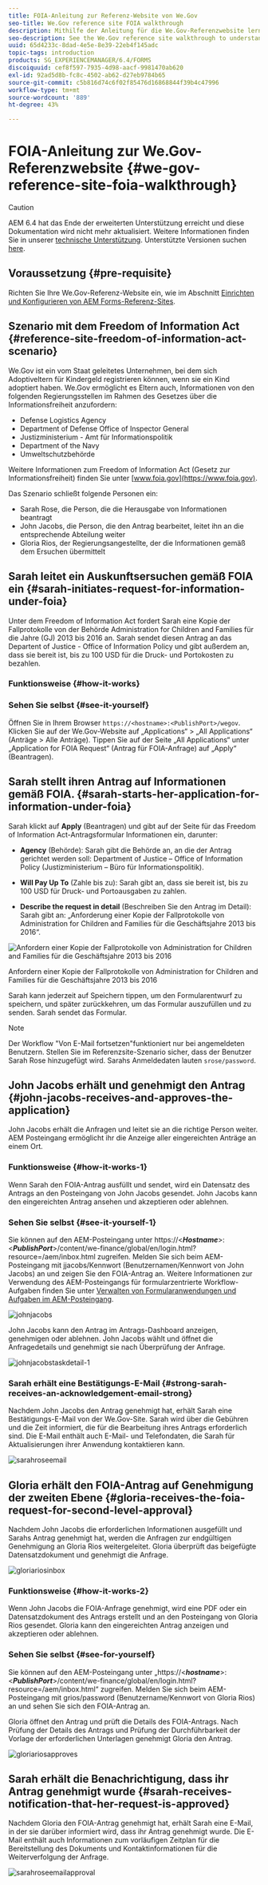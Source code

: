 ```yaml
---
title: FOIA-Anleitung zur Referenz-Website von We.Gov
seo-title: We.Gov reference site FOIA walkthrough
description: Mithilfe der Anleitung für die We.Gov-Referenzwebsite lernen Sie, wie AEM Forms Behörden dabei hilft, Informationen zu erhalten und auf Antrag gemäß des Freedom of Information Act an Einzelne herauszugeben.
seo-description: See the We.Gov reference site walkthrough to understand how AEM Forms helps governments receive and impart information requested by individuals under the Freedom of Information Act.
uuid: 65d4233c-8dad-4e5e-8e39-22eb4f145adc
topic-tags: introduction
products: SG_EXPERIENCEMANAGER/6.4/FORMS
discoiquuid: cef8f597-7935-4d98-aacf-9981470ab620
exl-id: 92ad5d8b-fc8c-4502-ab62-d27eb9784b65
source-git-commit: c5b816d74c6f02f85476d16868844f39b4c47996
workflow-type: tm+mt
source-wordcount: '889'
ht-degree: 43%

---
```


# FOIA-Anleitung zur We.Gov-Referenzwebsite {#we-gov-reference-site-foia-walkthrough}

>[!CAUTION]
>
>AEM 6.4 hat das Ende der erweiterten Unterstützung erreicht und diese Dokumentation wird nicht mehr aktualisiert. Weitere Informationen finden Sie in unserer [technische Unterstützung](https://helpx.adobe.com/de/support/programs/eol-matrix.html). Unterstützte Versionen suchen [here](https://experienceleague.adobe.com/docs/?lang=de).

## Voraussetzung {#pre-requisite}

Richten Sie Ihre We.Gov-Referenz-Website ein, wie im Abschnitt [Einrichten und Konfigurieren von AEM Forms-Referenz-Sites](/help/forms/using/setup-reference-sites.md).

## Szenario mit dem Freedom of Information Act {#reference-site-freedom-of-information-act-scenario}

We.Gov ist ein vom Staat geleitetes Unternehmen, bei dem sich Adoptiveltern für Kindergeld registrieren können, wenn sie ein Kind adoptiert haben. We.Gov ermöglicht es Eltern auch, Informationen von den folgenden Regierungsstellen im Rahmen des Gesetzes über die Informationsfreiheit anzufordern:

* Defense Logistics Agency
* Department of Defense Office of Inspector General
* Justizministerium - Amt für Informationspolitik
* Department of the Navy
* Umweltschutzbehörde

Weitere Informationen zum Freedom of Information Act (Gesetz zur Informationsfreiheit) finden Sie unter [www.foia.gov](https://www.foia.gov).

Das Szenario schließt folgende Personen ein:

* Sarah Rose, die Person, die die Herausgabe von Informationen beantragt
* John Jacobs, die Person, die den Antrag bearbeitet, leitet ihn an die entsprechende Abteilung weiter
* Gloria Rios, der Regierungsangestellte, der die Informationen gemäß dem Ersuchen übermittelt

## Sarah leitet ein Auskunftsersuchen gemäß FOIA ein {#sarah-initiates-request-for-information-under-foia}

Unter dem Freedom of Information Act fordert Sarah eine Kopie der Fallprotokolle von der Behörde Administration for Children and Families für die Jahre (GJ) 2013 bis 2016 an. Sarah sendet diesen Antrag an das Departent of Justice - Office of Information Policy und gibt außerdem an, dass sie bereit ist, bis zu 100 USD für die Druck- und Portokosten zu bezahlen.

### Funktionsweise {#how-it-works}

### Sehen Sie selbst {#see-it-yourself}

Öffnen Sie in Ihrem Browser `https://<hostname>:<PublishPort>/wegov`. Klicken Sie auf der We.Gov-Website auf „Applications“ > „All Applications“ (Anträge > Alle Anträge). Tippen Sie auf der Seite „All Applications“ unter „Application for FOIA Request“ (Antrag für FOIA-Anfrage) auf „Apply“ (Beantragen).

## Sarah stellt ihren Antrag auf Informationen gemäß FOIA. {#sarah-starts-her-application-for-information-under-foia}

Sarah klickt auf **Apply** (Beantragen) und gibt auf der Seite für das Freedom of Information Act-Antragsformular Informationen ein, darunter:

* **Agency** (Behörde): Sarah gibt die Behörde an, an die der Antrag gerichtet werden soll: Department of Justice – Office of Information Policy (Justizministerium – Büro für Informationspolitik).

* **Will Pay Up To** (Zahle bis zu): Sarah gibt an, dass sie bereit ist, bis zu 100 USD für Druck- und Portoausgaben zu zahlen.
* **Describe the request in detail** (Beschreiben Sie den Antrag im Detail): Sarah gibt an: „Anforderung einer Kopie der Fallprotokolle von Administration for Children and Families für die Geschäftsjahre 2013 bis 2016“.

![Anfordern einer Kopie der Fallprotokolle von Administration for Children and Families für die Geschäftsjahre 2013 bis 2016](assets/sarahfiosform.png)

Anfordern einer Kopie der Fallprotokolle von Administration for Children and Families für die Geschäftsjahre 2013 bis 2016

Sarah kann jederzeit auf Speichern tippen, um den Formularentwurf zu speichern, und später zurückkehren, um das Formular auszufüllen und zu senden. Sarah sendet das Formular.

>[!NOTE]
>
>Der Workflow &quot;Von E-Mail fortsetzen&quot;funktioniert nur bei angemeldeten Benutzern. Stellen Sie im Referenzsite-Szenario sicher, dass der Benutzer Sarah Rose hinzugefügt wird. Sarahs Anmeldedaten lauten `srose/password`.

## John Jacobs erhält und genehmigt den Antrag {#john-jacobs-receives-and-approves-the-application}

John Jacobs erhält die Anfragen und leitet sie an die richtige Person weiter. AEM Posteingang ermöglicht ihr die Anzeige aller eingereichten Anträge an einem Ort.

### Funktionsweise {#how-it-works-1}

Wenn Sarah den FOIA-Antrag ausfüllt und sendet, wird ein Datensatz des Antrags an den Posteingang von John Jacobs gesendet. John Jacobs kann den eingereichten Antrag ansehen und akzeptieren oder ablehnen.

### Sehen Sie selbst {#see-it-yourself-1}

Sie können auf den AEM-Posteingang unter https://&lt;***Hostname***>:&lt;***PublishPort***>/content/we-finance/global/en/login.html?resource=/aem/inbox.html zugreifen. Melden Sie sich beim AEM-Posteingang mit jjacobs/Kennwort (Benutzernamen/Kennwort von John Jacobs) an und zeigen Sie den FOIA-Antrag an. Weitere Informationen zur Verwendung des AEM-Posteingangs für formularzentrierte Workflow-Aufgaben finden Sie unter [Verwalten von Formularanwendungen und Aufgaben im AEM-Posteingang](/help/forms/using/manage-applications-inbox.md).

![johnjacobs](assets/johnjacobs.png)

John Jacobs kann den Antrag im Antrags-Dashboard anzeigen, genehmigen oder ablehnen. John Jacobs wählt und öffnet die Anfragedetails und genehmigt sie nach Überprüfung der Anfrage.

![johnjacobstaskdetail-1](assets/johnjacobstaskdetail-1.png)

### <strong>Sarah erhält eine Bestätigungs-E-Mail</strong> {#strong-sarah-receives-an-acknowledgement-email-strong}

Nachdem John Jacobs den Antrag genehmigt hat, erhält Sarah eine Bestätigungs-E-Mail von der We.Gov-Site. Sarah wird über die Gebühren und die Zeit informiert, die für die Bearbeitung ihres Antrags erforderlich sind. Die E-Mail enthält auch E-Mail- und Telefondaten, die Sarah für Aktualisierungen ihrer Anwendung kontaktieren kann.

![sarahroseemail](assets/sarahroseemail.png)

## Gloria erhält den FOIA-Antrag auf Genehmigung der zweiten Ebene {#gloria-receives-the-foia-request-for-second-level-approval}

Nachdem John Jacobs die erforderlichen Informationen ausgefüllt und Sarahs Antrag genehmigt hat, werden die Anfragen zur endgültigen Genehmigung an Gloria Rios weitergeleitet. Gloria überprüft das beigefügte Datensatzdokument und genehmigt die Anfrage.

![gloriariosinbox](assets/gloriariosinbox.png)

### Funktionsweise {#how-it-works-2}

Wenn John Jacobs die FOIA-Anfrage genehmigt, wird eine PDF oder ein Datensatzdokument des Antrags erstellt und an den Posteingang von Gloria Rios gesendet. Gloria kann den eingereichten Antrag anzeigen und akzeptieren oder ablehnen.

### Sehen Sie selbst {#see-for-yourself}

Sie können auf den AEM-Posteingang unter „https://&lt;***hostname***>:&lt;***PublishPort***>/content/we-finance/global/en/login.html?resource=/aem/inbox.html“ zugreifen. Melden Sie sich beim AEM-Posteingang mit grios/password (Benutzername/Kennwort von Gloria Rios) an und sehen Sie sich den FOIA-Antrag an.

Gloria öffnet den Antrag und prüft die Details des FOIA-Antrags. Nach Prüfung der Details des Antrags und Prüfung der Durchführbarkeit der Vorlage der erforderlichen Unterlagen genehmigt Gloria den Antrag.

![gloriariosapproves](assets/gloriariosapproves.png)

## Sarah erhält die Benachrichtigung, dass ihr Antrag genehmigt wurde {#sarah-receives-notification-that-her-request-is-approved}

Nachdem Gloria den FOIA-Antrag genehmigt hat, erhält Sarah eine E-Mail, in der sie darüber informiert wird, dass ihr Antrag genehmigt wurde. Die E-Mail enthält auch Informationen zum vorläufigen Zeitplan für die Bereitstellung des Dokuments und Kontaktinformationen für die Weiterverfolgung der Anfrage.

![sarahroseemailapproval](assets/sarahroseemailapproval.png)
